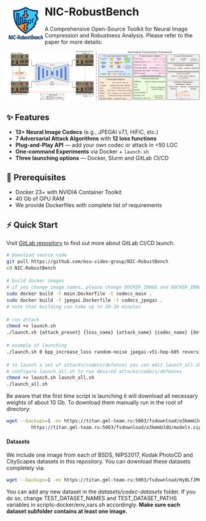 # <img align="left" width="100" height="100" src="imgs/logo.png"> NIC-RobustBench

A Comprehensive Open-Source Toolkit for Neural Image Compression and Robustness Analysis. Please refer to the paper for more details:

![Benchmark scheme](imgs/all_scheme.png)

## :sparkles: Features
- **13+ Neural Image Codecs** (e.g., JPEGAI v7.1, HiFiC, etc.)  
- **7 Adversarial Attack Algorithms** with **12 loss functions**  
- **Plug-and-Play API** — add your own codec or attack in <50 LOC  
- **One-command Experiments** via Docker + `launch.sh`  
- **Three launching options** — Docker, Slurm and GitLab CI/CD

## :whale: Prerequisites
- Docker 23+ with NVIDIA Container Toolkit
- 40 Gb of GPU RAM
- We provide Dockerfiles with complete list of requirements

## :zap: Quick Start
Visit [GitLab repository](https://vg-code.gml-team.ru/framework/codecs-robustness) to find out more about GitLab CI/CD launch.

```bash
# Download source code
git pull https://github.com/msu-video-group/NIC-RobustBench
cd NIC-RobustBench

# build docker images
# if you change image names, please change DOCKER_IMAGE and DOCKER_IMAGE_JPEGAI variables accordingly in launch.sh script
sudo docker build -f main.Dockerfile -t codecs_main . 
sudo docker build -f jpegai.Dockerfile -t codecs_jpegai .
# note that building can take up to 20-30 minutes
 
# run attack
chmod +x launch.sh
./launch.sh {attack_preset} {loss_name} {attack_name} {codec_name} {defence_name} {gpu_id}

# example of launching
./launch.sh 0 bpp_increase_loss random-noise jpegai-v51-hop-b05 reversible_flip 0

# to launch a set of attacks/codecs/defences you can edit launch_all.sh script
# configure launch_all.sh to run desired attacks/codecs/defences 
chmod +x launch.sh launch_all.sh
./launch_all.sh
```

Be aware that the first time script is launching it will download all necessary weights of about 10 Gb. To download them manually run in the root of directory:
```bash
wget --backups=1 -nv https://titan.gml-team.ru:5003/fsdownload/o3kmmUJdU/models.zip \
         https://titan.gml-team.ru:5003/fsdownload/o3kmmUJdU/models.zip && rm models.zip.1
```

#### Datasets
We include one image from each of BSDS, NIPS2017, Kodak PhotoCD and CityScapes datasets in this repository. You can download these datasets completely via:
```bash
wget --backups=1 -nv https://titan.gml-team.ru:5003/fsdownload/Hy8LfJM6e/codec-datasets.zip https://titan.gml-team.ru:5003/fsdownload/Hy8LfJM6e/codec-datasets.zip && codec-datasets.zip.1 
```

You can add any new dataset in the *datasets/codec-datasets* folder. If you do so, change TEST_DATASET_NAMES and TEST_DATASET_PATHS variables in scripts-docker/env_vars.sh accordingly. **Make sure each dataset subfolder contains at least one image.**